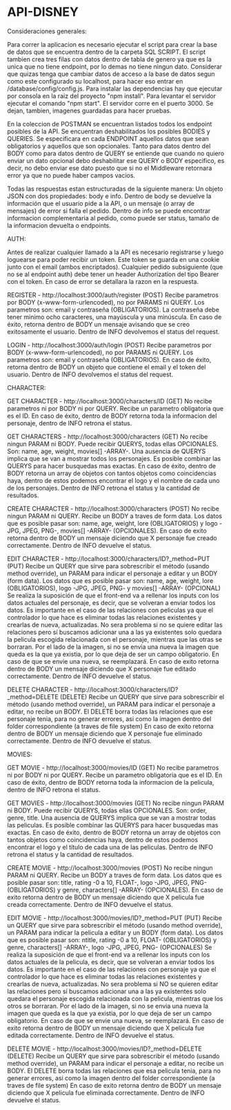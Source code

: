 # API-DISNEY

Consideraciones generales:

Para correr la aplicacion es necesario ejecutar el script para crear la base de datos que se encuentra dentro de la carpeta SQL SCRIPT. El script tambien crea tres filas con datos dentro de tabla de genero ya que es la unica que no tiene endpoint, por lo demas no tiene ningun dato. Considerar que quizas tenga que cambiar datos de acceso a la base de datos segun como este configurado su localhost, para hacer eso entrar en /database/config/config.js.
Para instalar las dependencias hay que ejecutar por consola en la raiz del proyecto "npm install". Para levantar el servidor ejecutar el comando "npm start". El servidor corre en el puerto 3000.
Se dejan, tambien, imagenes guardadas para hacer pruebas.

En la coleccion de POSTMAN se encuentran listados todos los endpoint posibles de la API. Se encuentran deshabilitados los posibles BODIES y QUERIES. Se especificara en cada ENDPOINT aquellos datos que sean obligatorios y aquellos que son opcionales. Tanto para datos dentro del BODY como para datos dentro de QUERY se entiende que cuando no quiero enviar un dato opcional debo deshabilitar ese QUERY o BODY especifico, es decir, no debo enviar ese dato puesto que si no el Middleware retornara error ya que no puede haber campos vacios.

Todas las respuestas estan estructuradas de la siguiente manera:
Un objeto JSON con dos propiedades: body e info. Dentro de body se devuelve la información que el usuario pide a la API, o un mensaje (o array de mensajes) de error si falla   el pedido. Dentro de info se puede encontrar informacion complementaria al pedido, como puede ser status, tamaño de la informacion devuelta o endpoints.


AUTH:

Antes de realizar cualquier llamado a la API es necesario registrarse y luego loguearse para poder recibir un token. Este token se guarda en una cookie junto con el email (ambos encriptados). Cualquier pedido subsiguiente (que no se al endpoint auth) debe tener un header Authorization del tipo Bearer con el token. En caso de error se detallara la razon en la respuesta.

REGISTER - http://localhost:3000/auth/register (POST)
  Recibe parametros por BODY (x-www-form-urlencoded), no por PARAMS ni QUERY. Los parametros son: email y contraseña (OBLIGATORIOS). La contraseña debe tener minimo ocho caracteres, una mayúscula y una minúscula.
  En caso de éxito, retorna dentro de BODY un mensaje avisando que se creo exitosamente el usuario. Dentro de INFO devolvemos el status del request.
  
LOGIN - http://localhost:3000/auth/login (POST)
  Recibe parametros por BODY (x-www-form-urlencoded), no por PARAMS ni QUERY. Los parametros son: email y contraseña (OBLIGATORIOS).
  En caso de éxito, retorna dentro de BODY un objeto que contiene el email y el token del usuario. Dentro de INFO devolvemos el status del request.

CHARACTER:

  GET CHARACTER - http://localhost:3000/characters/ID (GET)
    No recibe parametros ni por BODY ni por QUERY. Recibe un parametro obligatoria que es el ID.
    En caso de éxito, dentro de BODY retorna toda la informacion del personaje, dentro de INFO retrona el status.

  GET CHARACTERS - http://localhost:3000/characters (GET)
    No recibe ningun PARAM ni BODY. Puede recibir QUERYS, todas ellas OPCIONALES. Son: name, age, weight, movies[] -ARRAY-. Una ausencia de QUERYS implica que se van a mostrar     todos los personajes.
    Es posible combinar las QUERYS para hacer busquedas mas exactas.
    En caso de éxito, dentro de BODY retorna un array de objetos con tantos objetos como coincidencias haya, dentro de estos podemos encontrar el logo y el nombre de cada uno de     los personajes. Dentro de INFO retrona el status y la cantidad de resultados.

  CREATE CHARACTER - http://localhost:3000/characters (POST)
    No recibe ningun PARAM ni QUERY. Recibe un BODY a traves de form data. Los datos que es posible pasar son: name, age, weight, lore (OBLIGATORIOS) y logo -JPG, JPEG, PNG-,       movies[] -ARRAY- (OPCIONALES).
    En caso de exito retorna dentro de BODY un mensaje diciendo que X personaje fue creado correctamente. Dentro de INFO devuelve el status.

  EDIT CHARACTER - http://localhost:3000/characters/ID?_method=PUT (PUT)
    Recibe un QUERY que sirve para sobrescribir el método (usando method override), un PARAM para indicar el personaje a editar y un BODY (form data). Los datos que es posible       pasar son: name, age, weight, lore (OBLIGATORIOS), logo -JPG, JPEG, PNG- y movies[] -ARRAY- (OPCIONAL) 
    Se realiza la suposición de que el front-end va a rellenar los inputs con los datos actuales del personaje, es decir, que se volveran a enviar todos los datos. Es importante     en el caso de las relaciones con peliculas ya que el controlador lo que hace es eliminar todas las relaciones existentes y crearlas de nueva, actualizadas. No sera problema     si no se quiere editar las relaciones pero sí buscamos adicionar una a las ya existentes solo quedara la pelicula escogida relacionada con el personaje, mientras que las         otras se borraran.
    Por el lado de la imagen, si no se envia una nueva la imagen que queda es la que ya existia, por lo que deja de ser un campo obligatorio. En caso de que se envie una nueva,     se reemplazará.
    En caso de exito retorna dentro de BODY un mensaje diciendo que X personaje fue editado correctamente. Dentro de INFO devuelve el status.

  DELETE CHARACTER - http://localhost:3000/characters/ID?_method=DELETE (DELETE)
    Recibe un QUERY que sirve para sobrescribir el método (usando method override), un PARAM para indicar el personaje a editar, no recibe un BODY.
    El DELETE borra todas las relaciones que ese personaje tenia, para no generar errores, asi como la imagen dentro del folder correspondiente (a traves de file system)
    En caso de exito retorna dentro de BODY un mensaje diciendo que X personaje fue eliminado correctamente. Dentro de INFO devuelve el status.
  
MOVIES:

  GET MOVIE - http://localhost:3000/movies/ID (GET)
    No recibe parametros ni por BODY ni por QUERY. Recibe un parametro obligatoria que es el ID.
    En caso de éxito, dentro de BODY retorna toda la informacion de la pelicula, dentro de INFO retrona el status.

  GET MOVIES - http://localhost:3000/movies (GET)
    No recibe ningun PARAM ni BODY. Puede recibir QUERYS, todas ellas OPCIONALES. Son: order, genre, title. Una ausencia de QUERYS implica que se van a mostrar todas las             peliculas.
    Es posible combinar las QUERYS para hacer busquedas mas exactas.
    En caso de éxito, dentro de BODY retorna un array de objetos con tantos objetos como coincidencias haya, dentro de estos podemos encontrar el logo y el título de cada una de     las peliculas. Dentro de INFO retrona el status y la cantidad de resultados.

  CREATE MOVIE - http://localhost:3000/movies (POST)
    No recibe ningun PARAM ni QUERY. Recibe un BODY a traves de form data. Los datos que es posible pasar son: title, rating -0 a 10, FLOAT-, logo -JPG, JPEG, PNG-                   (OBLIGATORIOS) y genre, characters[] -ARRAY-  (OPCIONALES).
    En caso de exito retorna dentro de BODY un mensaje diciendo que X pelicula fue creada correctamente. Dentro de INFO devuelve el status.

  EDIT MOVIE - http://localhost:3000/movies/ID?_method=PUT (PUT)
    Recibe un QUERY que sirve para sobrescribir el método (usando method override), un PARAM para indicar la pelicula a editar y un BODY (form data). Los datos que es posible       pasar son: ntitle, rating -0 a 10, FLOAT- (OBLIGATORIOS) y genre, characters[] -ARRAY-, logo -JPG, JPEG, PNG- (OPCIONALES)
    Se realiza la suposición de que el front-end va a rellenar los inputs con los datos actuales de la pelicula, es decir, que se volveran a enviar todos los datos. Es               importante en el caso de las relaciones con personaje ya que el controlador lo que hace es eliminar todas las relaciones existentes y crearlas de nueva, actualizadas. No         sera problema si NO se quieren editar las relaciones pero sí buscamos adicionar una a las ya existentes solo quedara el personaje escogida relacionada con la pelicula,           mientras que los otros se borraran.
    Por el lado de la imagen, si no se envia una nueva la imagen que queda es la que ya existia, por lo que deja de ser un campo obligatorio. En caso de que se envie una nueva,     se reemplazará.
    En caso de exito retorna dentro de BODY un mensaje diciendo que X pelicula fue editada correctamente. Dentro de INFO devuelve el status.

  DELETE MOVIE - http://localhost:3000/movies/ID?_method=DELETE (DELETE)
    Recibe un QUERY que sirve para sobrescribir el método (usando method override), un PARAM para indicar el personaje a editar, no recibe un BODY.
    El DELETE borra todas las relaciones que esa pelicula tenia, para no generar errores, asi como la imagen dentro del folder correspondiente (a traves de file system)
    En caso de exito retorna dentro de BODY un mensaje diciendo que X pelicula fue eliminada correctamente. Dentro de INFO devuelve el status.


  
  
  
